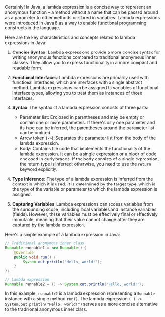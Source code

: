 Certainly! In Java, a lambda expression is a concise way to represent an anonymous function – a method without a name that can be passed around as a parameter to other methods or stored in variables. Lambda expressions were introduced in Java 8 as a way to enable functional programming constructs in the language.

Here are the key characteristics and concepts related to lambda expressions in Java:

1. **Concise Syntax**: Lambda expressions provide a more concise syntax for writing anonymous functions compared to traditional anonymous inner classes. They allow you to express functionality in a more compact and readable form.

2. **Functional Interfaces**: Lambda expressions are primarily used with functional interfaces, which are interfaces with a single abstract method. Lambda expressions can be assigned to variables of functional interface types, allowing you to treat them as instances of those interfaces.

3. **Syntax**: The syntax of a lambda expression consists of three parts:
   - Parameter list: Enclosed in parentheses and may be empty or contain one or more parameters. If there's only one parameter and its type can be inferred, the parentheses around the parameter list can be omitted.
   - Arrow token (`->`): Separates the parameter list from the body of the lambda expression.
   - Body: Contains the code that implements the functionality of the lambda expression. It can be a single expression or a block of code enclosed in curly braces. If the body consists of a single expression, the return type is inferred; otherwise, you need to use the `return` keyword explicitly.

4. **Type Inference**: The type of a lambda expression is inferred from the context in which it is used. It is determined by the target type, which is the type of the variable or parameter to which the lambda expression is assigned.

5. **Capturing Variables**: Lambda expressions can access variables from the surrounding scope, including local variables and instance variables (fields). However, these variables must be effectively final or effectively immutable, meaning that their value cannot change after they are captured by the lambda expression.

Here's a simple example of a lambda expression in Java:

```java
// Traditional anonymous inner class
Runnable runnable1 = new Runnable() {
    @Override
    public void run() {
        System.out.println("Hello, world!");
    }
};

// Lambda expression
Runnable runnable2 = () -> System.out.println("Hello, world!");
```

In this example, `runnable2` is a lambda expression representing a `Runnable` instance with a single method `run()`. The lambda expression `( ) -> System.out.println("Hello, world!")` serves as a more concise alternative to the traditional anonymous inner class.